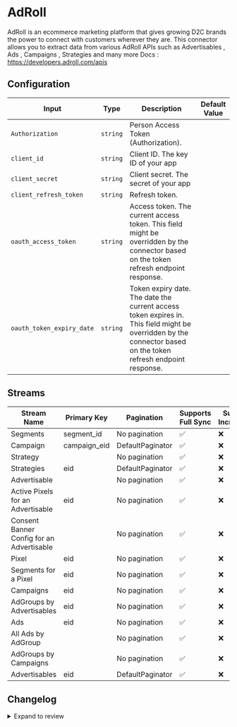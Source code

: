 # AdRoll
AdRoll is an ecommerce marketing platform that gives growing D2C brands the power to connect with customers wherever they are.
This connector allows you to extract data from various AdRoll APIs such as Advertisables , Ads , Campaigns , Strategies and many more
Docs : https://developers.adroll.com/apis

## Configuration

| Input | Type | Description | Default Value |
|-------|------|-------------|---------------|
| `Authorization` | `string` | Person Access Token (Authorization).  |  |
| `client_id` | `string` | Client ID. The key ID of your app |  |
| `client_secret` | `string` | Client secret. The secret of your app |  |
| `client_refresh_token` | `string` | Refresh token.  |  |
| `oauth_access_token` | `string` | Access token. The current access token. This field might be overridden by the connector based on the token refresh endpoint response. |  |
| `oauth_token_expiry_date` | `string` | Token expiry date. The date the current access token expires in. This field might be overridden by the connector based on the token refresh endpoint response. |  |

## Streams
| Stream Name | Primary Key | Pagination | Supports Full Sync | Supports Incremental |
|-------------|-------------|------------|---------------------|----------------------|
| Segments | segment_id | No pagination | ✅ |  ❌  |
| Campaign | campaign_eid | DefaultPaginator | ✅ |  ❌  |
| Strategy |  | No pagination | ✅ |  ❌  |
| Strategies | eid | DefaultPaginator | ✅ |  ❌  |
| Advertisable |  | No pagination | ✅ |  ❌  |
| Active Pixels for an Advertisable | eid | No pagination | ✅ |  ❌  |
| Consent Banner Config for an Advertisable |  | No pagination | ✅ |  ❌  |
| Pixel | eid | No pagination | ✅ |  ❌  |
| Segments for a Pixel | eid | No pagination | ✅ |  ❌  |
| Campaigns | eid | No pagination | ✅ |  ❌  |
| AdGroups by Advertisables | eid | No pagination | ✅ |  ❌  |
| Ads | eid | No pagination | ✅ |  ❌  |
| All Ads by AdGroup |  | No pagination | ✅ |  ❌  |
| AdGroups by Campaigns |  | No pagination | ✅ |  ❌  |
| Advertisables | eid | DefaultPaginator | ✅ |  ❌  |

## Changelog

<details>
  <summary>Expand to review</summary>

| Version          | Date              | Pull Request | Subject        |
|------------------|-------------------|--------------|----------------|
| 0.0.1 | 2024-10-16 | | Initial release by [@ombhardwajj](https://github.com/ombhardwajj) via Connector Builder |

</details>
